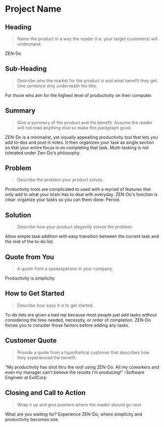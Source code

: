 # Project Name #

<!--
> This material was originally posted [here](http://www.quora.com/What-is-Amazons-approach-to-product-development-and-product-management). It is reproduced here for posterities sake.

There is an approach called "working backwards" that is widely used at Amazon. They work backwards from the customer, rather than starting with an idea for a product and trying to bolt customers onto it. While working backwards can be applied to any specific product decision, using this approach is especially important when developing new products or features.

For new initiatives a product manager typically starts by writing an internal press release announcing the finished product. The target audience for the press release is the new/updated product's customers, which can be retail customers or internal users of a tool or technology. Internal press releases are centered around the customer problem, how current solutions (internal or external) fail, and how the new product will blow away existing solutions.

If the benefits listed don't sound very interesting or exciting to customers, then perhaps they're not (and shouldn't be built). Instead, the product manager should keep iterating on the press release until they've come up with benefits that actually sound like benefits. Iterating on a press release is a lot less expensive than iterating on the product itself (and quicker!).

If the press release is more than a page and a half, it is probably too long. Keep it simple. 3-4 sentences for most paragraphs. Cut out the fat. Don't make it into a spec. You can accompany the press release with a FAQ that answers all of the other business or execution questions so the press release can stay focused on what the customer gets. My rule of thumb is that if the press release is hard to write, then the product is probably going to suck. Keep working at it until the outline for each paragraph flows.

Oh, and I also like to write press-releases in what I call "Oprah-speak" for mainstream consumer products. Imagine you're sitting on Oprah's couch and have just explained the product to her, and then you listen as she explains it to her audience. That's "Oprah-speak", not "Geek-speak".

Once the project moves into development, the press release can be used as a touchstone; a guiding light. The product team can ask themselves, "Are we building what is in the press release?" If they find they're spending time building things that aren't in the press release (overbuilding), they need to ask themselves why. This keeps product development focused on achieving the customer benefits and not building extraneous stuff that takes longer to build, takes resources to maintain, and doesn't provide real customer benefit (at least not enough to warrant inclusion in the press release).
 -->

## Heading ##
  > Name the product in a way the reader (i.e. your target customers) will understand.

ZEN-Do

## Sub-Heading ##
  > Describe who the market for the product is and what benefit they get. One sentence only underneath the title.

For those who aim for the highest level of productivity on their computer.

## Summary ##
  > Give a summary of the product and the benefit. Assume the reader will not read anything else so make this paragraph good.

ZEN-Do is a minimalist, yet visually appealling productivity tool that lets you add to-dos and post-it notes. It then organizes your task as single section so that your entire focus is on completing that task. Multi-tasking is not tolerated under Zen-Do's philosophy.

## Problem ##
  > Describe the problem your product solves.

Productivity tools are complicated to used with a myriad of features that only add to what your brain has to deal with everyday. ZEN-Do's function is clear: organize your tasks so you can them done. Period.

## Solution ##
  > Describe how your product elegantly solves the problem.

Allow simple task addition with easy transition between the current task and the rest of the to-do list.

## Quote from You ##
  > A quote from a spokesperson in your company.

Productivity is simplicity.

## How to Get Started ##
  > Describe how easy it is to get started.

To-do lists are given a bad rep because most people just add tasks without considering the time needed, necessity, or order of completion. ZEN-Do forces you to consider those factors before adding any tasks.

## Customer Quote ##
  > Provide a quote from a hypothetical customer that describes how they experienced the benefit.

"My productivity has shot thru the roof using ZEN-Do. All my coworkers and even my manager can't believe the results I'm producing!"  -Software Engineer at EvilCorp

## Closing and Call to Action ##
  > Wrap it up and give pointers where the reader should go next.

  What are you waiting for? Experience ZEN-Do, where simplicity and productivity becomes one.
